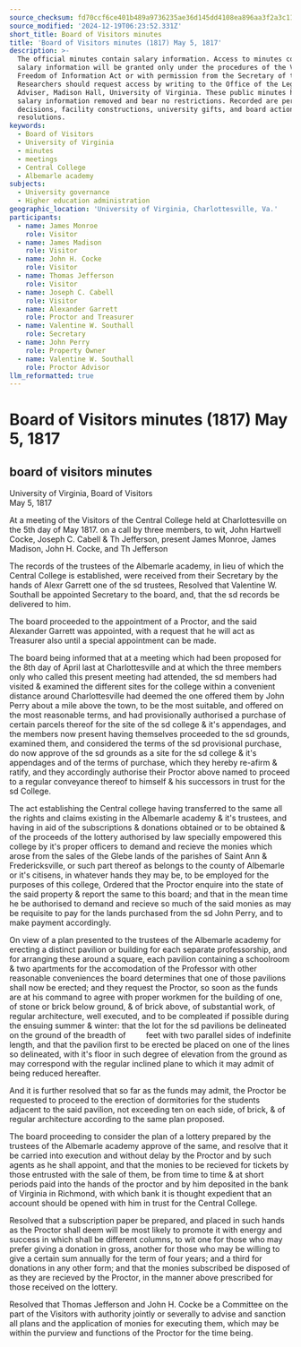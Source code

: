 ```yaml
---
source_checksum: fd70ccf6ce401b489a9736235ae36d145dd4108ea896aa3f2a3c11ec3ecc342d
source_modified: '2024-12-19T06:23:52.331Z'
short_title: Board of Visitors minutes
title: 'Board of Visitors minutes (1817) May 5, 1817'
description: >-
  The official minutes contain salary information. Access to minutes containing
  salary information will be granted only under the procedures of the Virginia
  Freedom of Information Act or with permission from the Secretary of the Board.
  Researchers should request access by writing to the Office of the Legal
  Adviser, Madison Hall, University of Virginia. These public minutes have had
  salary information removed and bear no restrictions. Recorded are personnel
  decisions, facility constructions, university gifts, and board actions and
  resolutions.
keywords:
  - Board of Visitors
  - University of Virginia
  - minutes
  - meetings
  - Central College
  - Albemarle academy
subjects:
  - University governance
  - Higher education administration
geographic_location: 'University of Virginia, Charlottesville, Va.'
participants:
  - name: James Monroe
    role: Visitor
  - name: James Madison
    role: Visitor
  - name: John H. Cocke
    role: Visitor
  - name: Thomas Jefferson
    role: Visitor
  - name: Joseph C. Cabell
    role: Visitor
  - name: Alexander Garrett
    role: Proctor and Treasurer
  - name: Valentine W. Southall
    role: Secretary
  - name: John Perry
    role: Property Owner
  - name: Valentine W. Southall
    role: Proctor Advisor
llm_reformatted: true
---
```

# Board of Visitors minutes (1817) May 5, 1817

## board of visitors minutes

University of Virginia, Board of Visitors  
May 5, 1817

At a meeting of the Visitors of the Central College held at Charlottesville on the 5th day of May 1817. on a call by three members, to wit, John Hartwell Cocke, Joseph C. Cabell & Th Jefferson, present James Monroe, James Madison, John H. Cocke, and Th Jefferson

The records of the trustees of the Albemarle academy, in lieu of which the Central College is established, were received from their Secretary by the hands of Alexr Garrett one of the sd trustees, Resolved that Valentine W. Southall be appointed Secretary to the board, and, that the sd records be delivered to him.

The board proceeded to the appointment of a Proctor, and the said Alexander Garrett was appointed, with a request that he will act as Treasurer also until a special appointment can be made.

The board being informed that at a meeting which had been proposed for the 8th day of April last at Charlottesville and at which the three members only who called this present meeting had attended, the sd members had visited & examined the different sites for the college within a convenient distance around Charlottesville had deemed the one offered them by John Perry about a mile above the town, to be the most suitable, and offered on the most reasonable terms, and had provisionally authorised a purchase of certain parcels thereof for the site of the sd college & it's appendages, and the members now present having themselves proceeded to the sd grounds, examined them, and considered the terms of the sd provisional purchase, do now approve of the sd grounds as a site for the sd college & it's appendages and of the terms of purchase, which they hereby re-afirm & ratify, and they accordingly authorise their Proctor above named to proceed to a regular conveyance thereof to himself & his successors in trust for the sd College.

The act establishing the Central college having transferred to the same all the rights and claims existing in the Albemarle academy & it's trustees, and having in aid of the subscriptions & donations obtained or to be obtained & of the proceeds of the lottery authorised by law specially empowered this college by it's proper officers to demand and recieve the monies which arose from the sales of the Glebe lands of the parishes of Saint Ann & Fredericksville, or such part thereof as belongs to the county of Albemarle or it's citisens, in whatever hands they may be, to be employed for the purposes of this college, Ordered that the Proctor enquire into the state of the said property & report the same to this board; and that in the mean time he be authorised to demand and recieve so much of the said monies as may be requisite to pay for the lands purchased from the sd John Perry, and to make payment accordingly.

On view of a plan presented to the trustees of the Albemarle academy for erecting a distinct pavilion or building for each separate professorship, and for arranging these around a square, each pavilion containing a schoolroom & two apartments for the accomodation of the Professor with other reasonable conveniences the board determines that one of those pavilions shall now be erected; and they request the Proctor, so soon as the funds are at his command to agree with proper workmen for the building of one, of stone or brick below ground, & of brick above, of substantial work, of regular architecture, well executed, and to be compleated if possible during the ensuing summer & winter: that the lot for the sd pavilions be delineated on the ground of the breadth of    feet with two parallel sides of indefinite length, and that the pavilion first to be erected be placed on one of the lines so delineated, with it's floor in such degree of elevation from the ground as may correspond with the regular inclined plane to which it may admit of being reduced hereafter.

And it is further resolved that so far as the funds may admit, the Proctor be requested to proceed to the erection of dormitories for the students adjacent to the said pavilion, not exceeding ten on each side, of brick, & of regular architecture according to the same plan proposed.

The board proceeding to consider the plan of a lottery prepared by the trustees of the Albemarle academy approve of the same, and resolve that it be carried into execution and without delay by the Proctor and by such agents as he shall appoint, and that the monies to be recieved for tickets by those entrusted with the sale of them, be from time to time & at short periods paid into the hands of the proctor and by him deposited in the bank of Virginia in Richmond, with which bank it is thought expedient that an account should be opened with him in trust for the Central College.

Resolved that a subscription paper be prepared, and placed in such hands as the Proctor shall deem will be most likely to promote it with energy and success in which shall be different columns, to wit one for those who may prefer giving a donation in gross, another for those who may be willing to give a certain sum annually for the term of four years; and a third for donations in any other form; and that the monies subscribed be disposed of as they are recieved by the Proctor, in the manner above prescribed for those received on the lottery.

Resolved that Thomas Jefferson and John H. Cocke be a Committee on the part of the Visitors with authority jointly or severally to advise and sanction all plans and the application of monies for executing them, which may be within the purview and functions of the Proctor for the time being.
